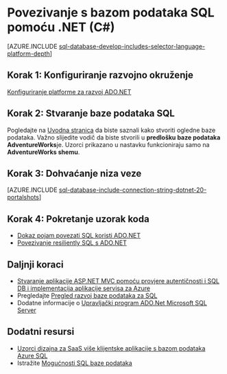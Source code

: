 <properties
    pageTitle="Povezivanje s bazom podataka SQL pomoću .NET (C#) | Microsoft Azure"
    description="Korištenje uzorak koda u ovom brzi izgradnje Moderna aplikaciju s C# i sigurnosno prema naprednih relacijske baze podataka u oblaku s bazom podataka SQL Azure."
    services="sql-database"
    documentationCenter=""
    authors="tobbox"
    manager="jhubbard"
    editor=""/>

<tags
    ms.service="sql-database"
    ms.workload="drivers"
    ms.tgt_pltfrm="na"
    ms.devlang="dotnet"
    ms.topic="article"
    ms.date="06/16/2016"
    ms.author="tobiast"/>

# <a name="connect-to-sql-database-by-using-net-c"></a>Povezivanje s bazom podataka SQL pomoću .NET (C#)

[AZURE.INCLUDE [sql-database-develop-includes-selector-language-platform-depth](../../includes/sql-database-develop-includes-selector-language-platform-depth.md)] 

## <a name="step-1--configure-development-environment"></a>Korak 1: Konfiguriranje razvojno okruženje

[Konfiguriranje platforme za razvoj ADO.NET](https://msdn.microsoft.com/library/mt718321.aspx)

## <a name="step-2-create-a-sql-database"></a>Korak 2: Stvaranje baze podataka SQL

Pogledajte na [Uvodna stranica](sql-database-get-started.md) da biste saznali kako stvoriti ogledne baze podataka.  Važno slijedite vodič da biste stvorili u **predlošku baze podataka AdventureWorks**je. Uzorci prikazano u nastavku funkcioniraju samo na **AdventureWorks shemu**.  

## <a name="step-3--get-connection-string"></a>Korak 3: Dohvaćanje niza veze

[AZURE.INCLUDE [sql-database-include-connection-string-dotnet-20-portalshots](../../includes/sql-database-include-connection-string-dotnet-20-portalshots.md)]

## <a name="step-4-run-sample-code"></a>Korak 4: Pokretanje uzorak koda

* [Dokaz pojam povezati SQL koristi ADO.NET](https://msdn.microsoft.com/library/mt718320.aspx)
* [Povezivanje resiliently SQL s ADO.NET](https://msdn.microsoft.com/library/mt703195.aspx)

## <a name="next-steps"></a>Daljnji koraci

* [Stvaranje aplikacije ASP.NET MVC pomoću provjere autentičnosti i SQL DB i implementacija aplikacije servisa za Azure]( ../app-service-web/web-sites-dotnet-deploy-aspnet-mvc-app-membership-oauth-sql-database.md)
* Pregledajte [Pregled razvoj baze podataka za SQL](sql-database-develop-overview.md)
* Dodatne informacije o [Upravljački program ADO.Net Microsoft SQL Server](https://msdn.microsoft.com/library/mt657768.aspx)

## <a name="additional-resources"></a>Dodatni resursi 

* [Uzorci dizajna za SaaS više klijentske aplikacije s bazom podataka Azure SQL](sql-database-design-patterns-multi-tenancy-saas-applications.md)
* Istražite [Mogućnosti SQL baze podataka](https://azure.microsoft.com/services/sql-database/)





